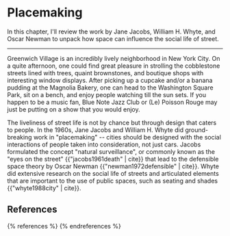 # Placemaking

In this chapter, I'll review the work by Jane Jacobs, William H. Whyte, and Oscar Newman to unpack how space can influence the social life of street.

---

Greenwich Village is an incredibly lively neighborhood in New York City. On a quite afternoon, one could find great pleasure in strolling the cobblestone streets lined with trees, quaint brownstones, and boutique shops with interesting window displays. After picking up a cupcake and/or a banana pudding at the Magnolia Bakery, one can head to the Washington Square Park, sit on a bench, and enjoy people watching till the sun sets. If you happen to be a music fan, Blue Note Jazz Club or (Le) Poisson Rouge may just be putting on a show that you would enjoy.

The liveliness of street life is not by chance but through design that caters to people. In the 1960s, Jane Jacobs and William H. Whyte did ground-breaking work in "placemaking" -- cities should be designed with the social interactions of people taken into consideration, not just cars. Jacobs formulated the concept "natural surveillance", or commonly known as the "eyes on the street" {{"jacobs1961death" | cite}} that lead to the defensible space theory by Oscar Newman {{"newman1972defensible" | cite}}. Whyte did extensive research on the social life of streets and articulated elements that are important to the use of public spaces, such as seating and shades {{"whyte1988city" | cite}}.

## References

{% references %} {% endreferences %}
